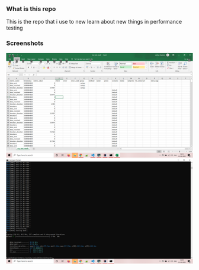 ### What is this repo

This is the repo that i use to new learn about new things in performance
testing

### Screenshots
![Screenshot](/screenshots/csvSnapshot.png)
![Screenshot](/screenshots/terminalSnapshot.png)